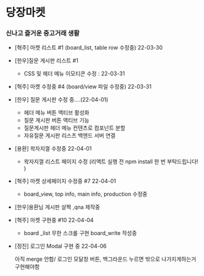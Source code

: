 # 당장마켓

### 신나고 즐거운 중고거래 생활

- [혁주] 마켓 리스트 #1 (board_list, table row 수정중) 22-03-30

- [한우]질문 게시판 리스트 #1  
  
  - CSS 및 헤더 메뉴 이모티콘 수정 : 22-03-31
  
- [혁주] 마켓 수정중 #4 (board/view 파일 수정중) 22-03-31

- [한우] 질문 게시판 수정 중....(22-04-01)
  - 헤더 메뉴 버튼 액티브 활성화 
  - 질문 게시판 버튼 액티브 기능 
  - 질문게시판 헤더 메뉴 컨텐츠로 컴포넌트 분할
  - 자유질문 게시판  리스츠 백앤드 서버 연결
  
- [용환] 왁자지껄 수정중 22-04-01
  
  - 왁자지껄 리스트 페이지 수정 (리액트 실행 전 npm install 한 번 부탁드립니다! )
  
- [혁주] 마켓 상세페이지 수정중 #7 22-04-01
  
  - board_view, top info, main info, production 수정중
  
- [한우]용환님 게시판 살짝 ,qna 제작중

- [혁주] 마켓 구현중 #10 22-04-04
  
  - board _list 무한 스크롤 구현 board_write 작성중
  
- [정진] 로그인 Modal 구현 중 22-04-06

  아직 merge 안함/  로그인 모달창 버튼, 백그라운드 누르면 밖으로 나가지게하는거 구현해야함